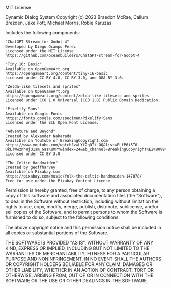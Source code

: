 MIT License

Dynamic Dialog System
Copyright (c) 2023 Braedon McRae, Callum Brezden, Jake Pott, Michael Morris, Robie Karuzas

Includes the following components:

    "ChatGPT Stream for Godot 4"
    Developed by Diego Ocampo Perez
    Licensed under the MIT License
    https://github.com/oceanbuilders/ChatGPT-stream-for-Godot-4

    "Tiny 16: Basic"
    Available on OpenGameArt.org
    https://opengameart.org/content/tiny-16-basic
    Licensed under CC BY 4.0, CC BY 3.0, and OGA-BY 3.0.

    "Zelda-like tilesets and sprites"
    Available on OpenGameArt.org
    https://opengameart.org/content/zelda-like-tilesets-and-sprites
    Licensed under CC0 1.0 Universal (CC0 1.0) Public Domain Dedication.

    "Pixelify Sans"
    Available on Google Fonts
    https://fonts.google.com/specimen/Pixelify+Sans
    Licensed under the SIL Open Font License.

    "Adventure and Beyond"
    Created by Alexander Nakarada
    Availible on Youtube or BreakingCopyright.com
    https://www.youtube.com/watch?v=LYf2gOIt_OQ&list=PLfP6i5T0-DkLTWwznhWjQ1sm_GasKuMPY&index=24&ab_channel=BreakingCopyright%E2%80%94RoyaltyFreeMusic
    Licensed under CC BY 3.0

    "The Celtic Handmaiden"
    Created by geoffharvey
    Availible on Pixabay.com
    https://pixabay.com/music/folk-the-celtic-handmaiden-147078/
    Free for use under the Pixabay Content License.

Permission is hereby granted, free of charge, to any person obtaining a copy
of this software and associated documentation files (the "Software"), to deal
in the Software without restriction, including without limitation the rights
to use, copy, modify, merge, publish, distribute, sublicense, and/or sell
copies of the Software, and to permit persons to whom the Software is
furnished to do so, subject to the following conditions:

The above copyright notice and this permission notice shall be included in all
copies or substantial portions of the Software.

THE SOFTWARE IS PROVIDED "AS IS", WITHOUT WARRANTY OF ANY KIND, EXPRESS OR
IMPLIED, INCLUDING BUT NOT LIMITED TO THE WARRANTIES OF MERCHANTABILITY,
FITNESS FOR A PARTICULAR PURPOSE AND NONINFRINGEMENT. IN NO EVENT SHALL THE
AUTHORS OR COPYRIGHT HOLDERS BE LIABLE FOR ANY CLAIM, DAMAGES OR OTHER
LIABILITY, WHETHER IN AN ACTION OF CONTRACT, TORT OR OTHERWISE, ARISING FROM,
OUT OF OR IN CONNECTION WITH THE SOFTWARE OR THE USE OR OTHER DEALINGS IN THE
SOFTWARE.
